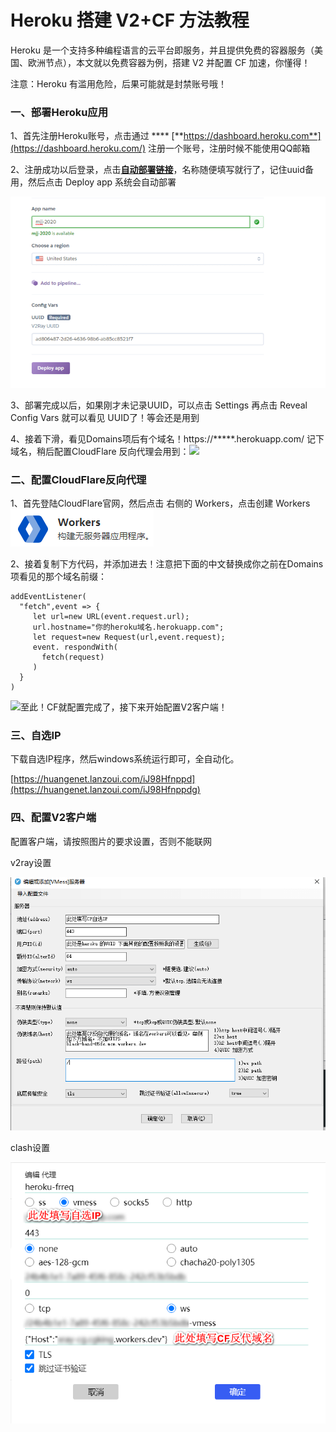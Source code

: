 # Heroku 搭建 V2+CF 方法教程

Heroku 是一个支持多种编程语言的云平台即服务，并且提供免费的容器服务（美国、欧洲节点），本文就以免费容器为例，搭建 V2 并配置 CF 加速，你懂得！

注意：Heroku 有滥用危险，后果可能就是封禁账号哦！

### 一、部署Heroku应用 <a href="#yi-pei-zhi-heroku" id="yi-pei-zhi-heroku"></a>

1、首先注册Heroku账号，点击通过 **** [**https://dashboard.heroku.com**](https://dashboard.heroku.com/) 注册一个账号，注册时候不能使用QQ邮箱

2、注册成功以后登录，点击[**自动部署链接**](https://dashboard.heroku.com/new?template=https://github.com/iamtrazy/xray-heroku)，名称随便填写就行了，记住uuid备用，然后点击 Deploy app 系统会自动部署

![](../.gitbook/assets/1.png)

3、部署完成以后，如果刚才未记录UUID，可以点击 Settings 再点击 Reveal Config Vars 就可以看见 UUID了！等会还是用到

4、接着下滑，看见Domains项后有个域名！https://\*\*\*\*\*.herokuapp.com/ 记下域名，稍后配置CloudFlare 反向代理会用到：[![](https://img2020.cnblogs.com/blog/1783030/202008/1783030-20200817225353814-2098411255.png)](https://img2020.cnblogs.com/blog/1783030/202008/1783030-20200817225353814-2098411255.png)

### 二、配置CloudFlare反向代理 <a href="#er-pei-zhi-cloudflare-fan-xiang-dai-li" id="er-pei-zhi-cloudflare-fan-xiang-dai-li"></a>

1、首先登陆CloudFlare官网，然后点击 右侧的 Workers，点击创建 Workers <img src="../.gitbook/assets/image (40).png" alt="" data-size="original">&#x20;

2、接着复制下方代码，并添加进去！注意把下面的中文替换成你之前在Domains项看见的那个域名前缀：

```
addEventListener(
  "fetch",event => {
     let url=new URL(event.request.url);
     url.hostname="你的heroku域名.herokuapp.com";
     let request=new Request(url,event.request);
     event. respondWith(
       fetch(request)
     )
  }
)
```

[![](https://img2020.cnblogs.com/blog/1783030/202008/1783030-20200817225442552-681864788.png)](https://img2020.cnblogs.com/blog/1783030/202008/1783030-20200817225442552-681864788.png)至此！CF就配置完成了，接下来开始配置V2客户端！

### 三、自选IP <a href="#san-pei-zhi-v2-ke-hu-duan" id="san-pei-zhi-v2-ke-hu-duan"></a>

下载自选IP程序，然后windows系统运行即可，全自动化。

[https://huangenet.lanzoui.com/iJ98Hfnppd](https://huangenet.lanzoui.com/iJ98Hfnppdg)

### 四、配置V2客户端 <a href="#si-zi-xuan-ip" id="si-zi-xuan-ip"></a>

配置客户端，请按照图片的要求设置，否则不能联网

v2ray设置

![](../.gitbook/assets/2.png)

clash设置

![](<../.gitbook/assets/image (30).png>)

